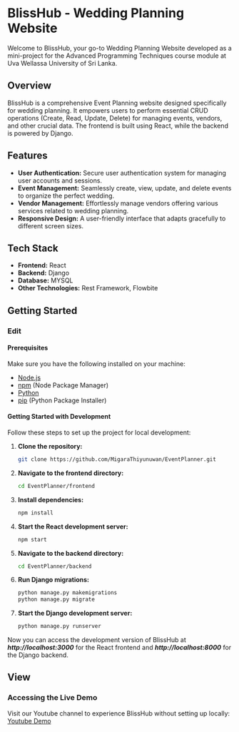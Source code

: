 # BlissHub - Wedding Planning Website

Welcome to BlissHub, your go-to Wedding Planning Website developed as a mini-project for the Advanced Programming Techniques course module at Uva Wellassa University of Sri Lanka.

## Overview

BlissHub is a comprehensive Event Planning website designed specifically for wedding planning. It empowers users to perform essential CRUD operations (Create, Read, Update, Delete) for managing events, vendors, and other crucial data. The frontend is built using React, while the backend is powered by Django.

## Features

- **User Authentication:** Secure user authentication system for managing user accounts and sessions.
- **Event Management:** Seamlessly create, view, update, and delete events to organize the perfect wedding.
- **Vendor Management:** Effortlessly manage vendors offering various services related to wedding planning.
- **Responsive Design:** A user-friendly interface that adapts gracefully to different screen sizes.

## Tech Stack

- **Frontend:** React
- **Backend:** Django
- **Database:** MYSQL
- **Other Technologies:** Rest Framework, Flowbite

## Getting Started

### Edit

#### Prerequisites

Make sure you have the following installed on your machine:

- [Node.js](https://nodejs.org/)
- [npm](https://www.npmjs.com/) (Node Package Manager)
- [Python](https://www.python.org/)
- [pip](https://pip.pypa.io/en/stable/installation/) (Python Package Installer)

#### Getting Started with Development

Follow these steps to set up the project for local development:

1. **Clone the repository:**
   ```bash
   git clone https://github.com/MigaraThiyunuwan/EventPlanner.git

2. **Navigate to the frontend directory:**
   ```bash
   cd EventPlanner/frontend

3. **Install dependencies:**
   ```bash
   npm install

4. **Start the React development server:**
   ```bash
   npm start

5. **Navigate to the backend directory:**
   ```bash
   cd EventPlanner/backend

6. **Run Django migrations:**
   ```bash
   python manage.py makemigrations
   python manage.py migrate

7. **Start the Django development server:**
   ```bash
   python manage.py runserver

Now you can access the development version of BlissHub at ***http://localhost:3000*** for the React frontend and ***http://localhost:8000*** for the Django backend.

## View
### Accessing the Live Demo
Visit our Youtube channel to experience BlissHub without setting up locally: [Youtube Demo](https://youtu.be/1LFpwJ7wvoQ)
